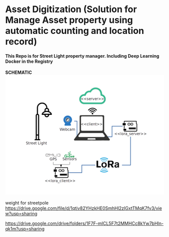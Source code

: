 # Asset Digitization (Solution for Manage Asset property using automatic counting and location record)

#### This Repo is for Street Light property manager. Including Deep Learning Docker in the Registry

**SCHEMATIC**
    ![alt text](https://github.com/pintar-ai/Project-Asset-Digitization/raw/master/schematic.png "Schematic")

weight for streetpole
https://drive.google.com/file/d/1qtiv82YHzkHE0SmhHl2zIGxtTMqK7fv3/view?usp=sharing

https://drive.google.com/drive/folders/1F7F-mICL5F7t2MMHCc8kYw7bHln-qk1m?usp=sharing
